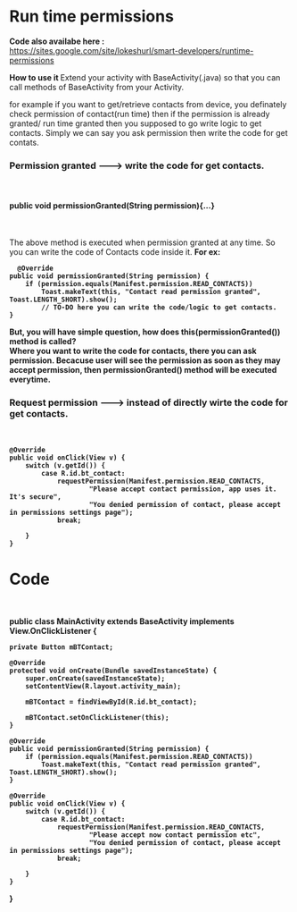 # Run time permissions

<b>Code also availabe here :</b><br/> 
https://sites.google.com/site/lokeshurl/smart-developers/runtime-permissions

<b> How to use it </b>
Extend your activity with BaseActivity(.java) so that you can call methods of BaseActivity from your Activity.

for example if you want to get/retrieve contacts from device, you definately check permission of contact(run time) then if the permission is already granted/ run time granted then you supposed to go write logic to get contacts. Simply we can say you ask permission then write the code for get contats.

<h3> Permission granted ---> write the code for get contacts. </h3><br/>
<h4> <b>public void permissionGranted(String permission){...} </b> </h4> <br/>

The above method is executed when permission granted at any time. So you can write the code of Contacts code inside it.
 <b>For ex:<b>
 <p>
  
      @Override
    public void permissionGranted(String permission) {
        if (permission.equals(Manifest.permission.READ_CONTACTS))
            Toast.makeText(this, "Contact read permission granted", Toast.LENGTH_SHORT).show();
            // TO-DO here you can write the code/logic to get contacts. 
    }

  </p>

  <p>
  But, you will have simple question, how does this(permissionGranted()) method is called?<br/>
 Where you want to write the code for contacts, there you can ask permission. Becacuse user will see the permission as soon as they may accept permission, then permissionGranted() method will be executed everytime.
 </p>

  <h3> Request permission ---> instead of directly wirte the code for get contacts.  </h3><br/>
  <p>
  
    @Override
    public void onClick(View v) {
        switch (v.getId()) {
            case R.id.bt_contact:
                requestPermission(Manifest.permission.READ_CONTACTS,
                        "Please accept contact permission, app uses it. It's secure",
                        "You denied permission of contact, please accept in permissions settings page");
                break;

        }
    }
  </p>
  
  <h1> Code </h1> <br/>
  <p>
  public class MainActivity extends BaseActivity implements View.OnClickListener {

    private Button mBTContact;

    @Override
    protected void onCreate(Bundle savedInstanceState) {
        super.onCreate(savedInstanceState);
        setContentView(R.layout.activity_main);

        mBTContact = findViewById(R.id.bt_contact);

        mBTContact.setOnClickListener(this);
    }

    @Override
    public void permissionGranted(String permission) {
        if (permission.equals(Manifest.permission.READ_CONTACTS))
            Toast.makeText(this, "Contact read permission granted", Toast.LENGTH_SHORT).show();
    }

    @Override
    public void onClick(View v) {
        switch (v.getId()) {
            case R.id.bt_contact:
                requestPermission(Manifest.permission.READ_CONTACTS,
                        "Please accept now contact permission etc",
                        "You denied permission of contact, please accept in permissions settings page");
                break;

        }
    }
}

  
  </p>
    
    
 


